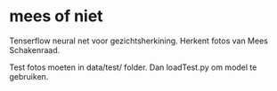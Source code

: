# mees of niet

Tenserflow neural net voor gezichtsherkining.
Herkent fotos van Mees Schakenraad.

Test fotos moeten in data/test/ folder. Dan loadTest.py om model te gebruiken.

